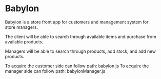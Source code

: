 # Babylon

Babylon is a store front app for customers and management system for store managers. 

The client will be able to search through available items and purchase from available products. 

Managers will be able to search through products, add stock, and add new products.

To acquire the customer side can follow path: babylon.js
To acquire the manager side can follow path: babylonManager.js

